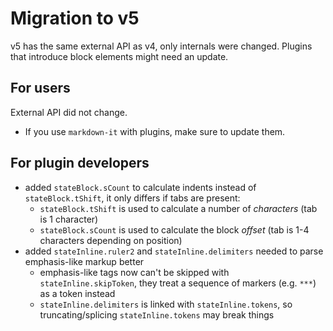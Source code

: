 Migration to v5
===============

v5 has the same external API as v4, only internals were changed. Plugins that introduce block elements might need an update.

## For users

External API did not change.

- If you use `markdown-it` with plugins, make sure to update them.


## For plugin developers

- added `stateBlock.sCount` to calculate indents instead of `stateBlock.tShift`, it only differs if tabs are present:
  - `stateBlock.tShift` is used to calculate a number of *characters* (tab is 1 character)
  - `stateBlock.sCount` is used to calculate the block *offset* (tab is 1-4 characters depending on position)
- added `stateInline.ruler2` and `stateInline.delimiters` needed to parse emphasis-like markup better
  - emphasis-like tags now can't be skipped with `stateInline.skipToken`, they treat a sequence of markers (e.g. `***`) as a token instead
  - `stateInline.delimiters` is linked with `stateInline.tokens`, so truncating/splicing `stateInline.tokens` may break things
